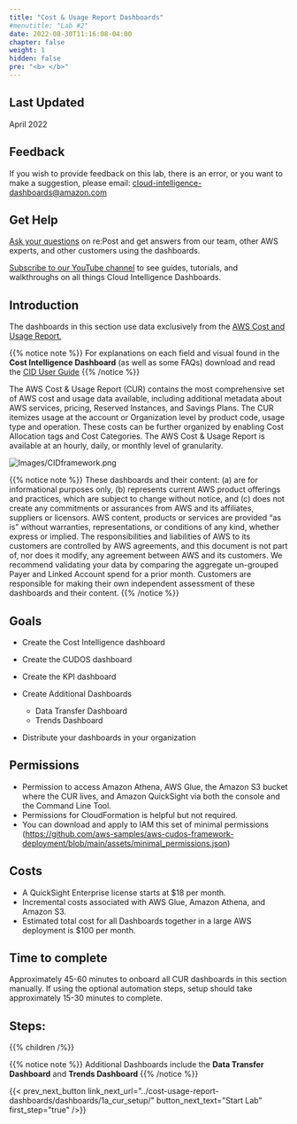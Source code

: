 ```yaml
---
title: "Cost & Usage Report Dashboards"
#menutitle: "Lab #2"
date: 2022-08-30T11:16:08-04:00
chapter: false
weight: 1
hidden: false
pre: "<b> </b>"
---
```

## Last Updated

April 2022


## Feedback

If you wish to provide feedback on this lab, there is an error, or you want to make a suggestion, please email: cloud-intelligence-dashboards@amazon.com

## Get Help
[Ask your questions](https://repost.aws/tags/TANKNkVH-tSUa2jYNx4F159g/cloud-intelligence-dashboards) on re:Post and get answers from our team, other AWS experts, and other customers using the dashboards. 

[Subscribe to our YouTube channel](https://www.youtube.com/channel/UCl0O3ASMCwA_gw0QIKzoU3Q/) to see guides, tutorials, and walkthroughs on all things Cloud Intelligence Dashboards. 

## Introduction

The dashboards in this section use data exclusively from the [AWS Cost and Usage Report.](https://aws.amazon.com/aws-cost-management/aws-cost-and-usage-reporting/) 

{{% notice note %}}
For explanations on each field and visual found in the **Cost Intelligence Dashboard** (as well as some FAQs) download and read the [CID User Guide](/Cost/200_Enterprise_Dashboards/Cost_Intelligence_Dashboard_ReadMe.pdf)
{{% /notice %}}

The AWS Cost & Usage Report (CUR) contains the most comprehensive set of AWS cost and usage data available, including additional metadata about AWS services, pricing, Reserved Instances, and Savings Plans. The CUR itemizes usage at the account or Organization level by product code, usage type and operation. These costs can be further organized by enabling Cost Allocation tags and Cost Categories. The AWS Cost & Usage Report is available at an hourly, daily, or monthly level of granularity.

![Images/CIDframework.png](/Cost/200_Cloud_Intelligence/Images/CIDframework.png?classes=lab_picture_small)

{{% notice note %}}
 These dashboards and their content: (a) are for informational purposes only, (b) represents current AWS product offerings and practices, which are subject to change without notice, and (c) does not create any commitments or assurances from AWS and its affiliates, suppliers or licensors. AWS content, products or services are provided “as is” without warranties, representations, or conditions of any kind, whether express or implied. The responsibilities and liabilities of AWS to its customers are controlled by AWS agreements, and this document is not part of, nor does it modify, any agreement between AWS and its customers. We recommend validating your data by comparing the aggregate un-grouped Payer and Linked Account spend for a prior month. Customers are responsible for making their own independent assessment of these dashboards and their content.
{{% /notice %}} 

## Goals

- Create the Cost Intelligence dashboard
- Create the CUDOS dashboard
- Create the KPI dashboard
- Create Additional Dashboards
	- Data Transfer Dashboard
	- Trends Dashboard 

- Distribute your dashboards in your organization


## Permissions

- Permission to access Amazon Athena, AWS Glue, the Amazon S3 bucket where the CUR lives, and Amazon QuickSight via both the console and the Command Line Tool.
- Permissions for CloudFormation is helpful but not required.
- You can download and apply to IAM this set of minimal permissions (https://github.com/aws-samples/aws-cudos-framework-deployment/blob/main/assets/minimal_permissions.json)


## Costs

- A QuickSight Enterprise license starts at $18 per month.
- Incremental costs associated with AWS Glue, Amazon Athena, and Amazon S3.
- Estimated total cost for all Dashboards together in a large AWS deployment is $100 per month.

## Time to complete

Approximately 45-60 minutes to onboard all CUR dashboards in this section manually. If using the optional automation steps, setup should take approximately 15-30 minutes to complete.

## Steps:

{{% children  /%}}

{{% notice note %}}
Additional Dashboards include the **Data Transfer Dashboard** and **Trends Dashboard**
{{% /notice %}} 

{{< prev_next_button link_next_url="../cost-usage-report-dashboards/dashboards/1a_cur_setup/" button_next_text="Start Lab" first_step="true" />}}
